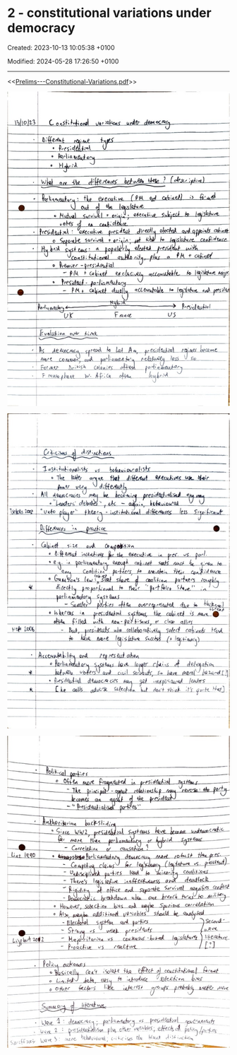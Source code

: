 # 2 - constitutional variations under democracy

Created: 2023-10-13 10:05:38 +0100

Modified: 2024-05-28 17:26:50 +0100

---

<<[Prelims---Constitutional-Variations.pdf](../../media/Prelims---Constitutional-Variations.pdf)>>

![](../../media/Year-1-Practice-2---constitutional-variations-under-democracy-image1.jpeg)



![](../../media/Year-1-Practice-2---constitutional-variations-under-democracy-image2.jpeg)



![](../../media/Year-1-Practice-2---constitutional-variations-under-democracy-image3.jpeg)





